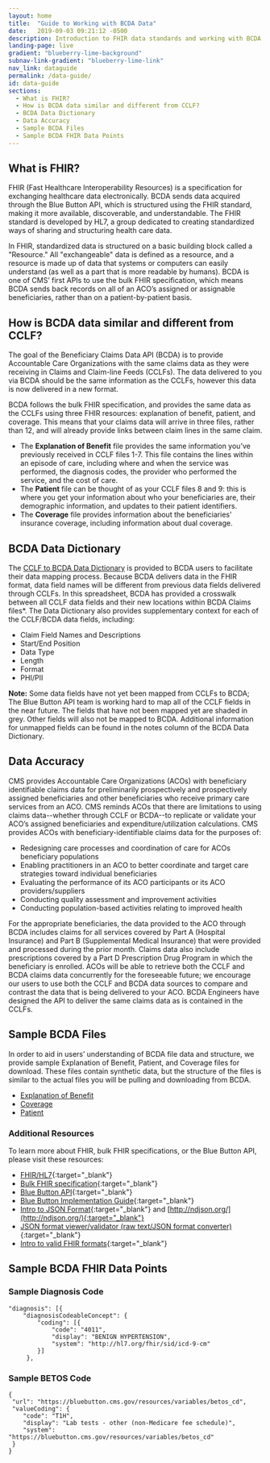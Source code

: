 ```yaml
---
layout: home
title:  "Guide to Working with BCDA Data"
date:   2019-09-03 09:21:12 -0500
description: Introduction to FHIR data standards and working with BCDA data.
landing-page: live
gradient: "blueberry-lime-background"
subnav-link-gradient: "blueberry-lime-link"
nav_link: dataguide
permalink: /data-guide/
id: data-guide
sections:
  - What is FHIR?
  - How is BCDA data similar and different from CCLF?
  - BCDA Data Dictionary
  - Data Accuracy
  - Sample BCDA Files
  - Sample BCDA FHIR Data Points
---
```


## What is FHIR?
FHIR (Fast Healthcare Interoperability Resources) is a specification for exchanging healthcare data electronically. BCDA sends data acquired through the Blue Button API, which is structured using the FHIR standard, making it more available, discoverable, and understandable. The FHIR standard is developed by HL7, a group dedicated to creating standardized ways of sharing and structuring health care data.

In FHIR, standardized data is structured on a basic building block called a "Resource." All "exchangeable" data is defined as a resource, and a resource is made up of data that systems or computers can easily understand (as well as a part that is more readable by humans).
BCDA is one of CMS’ first APIs to use the bulk FHIR specification, which means BCDA sends back records on all of an ACO’s assigned or assignable beneficiaries, rather than on a patient-by-patient basis.

## How is BCDA data similar and different from CCLF?
The goal of the Beneficiary Claims Data API (BCDA) is to provide Accountable Care Organizations with the same claims data as they were receiving in Claims and Claim-line Feeds (CCLFs). The data delivered to you via BCDA should be the same information as the CCLFs, however this data is now delivered in a new format.

BCDA follows the bulk FHIR specification, and provides the same data as the CCLFs using three FHIR resources: explanation of benefit, patient, and coverage. This means that your claims data will arrive in three files, rather than 12, and will already provide links between claim lines in the same claim.

* The **Explanation of Benefit** file provides the same information you’ve previously received in CCLF files 1-7. This file contains the lines within an episode of care, including where and when the service was performed, the diagnosis codes, the provider who performed the service, and the cost of care.
* The **Patient** file can be thought of as your CCLF files 8 and 9: this is where you get your information about who your beneficiaries are, their demographic information, and updates to their patient identifiers.
* The **Coverage** file provides information about the beneficiaries’ insurance coverage, including information about dual coverage.

## BCDA Data Dictionary
The [CCLF to BCDA Data Dictionary](/assets/data/CCLF_BCDA_BB_Crosswalk.xlsx) is provided to BCDA users to facilitate their data mapping process. Because BCDA delivers data in the FHIR format, data field names will be different from previous data fields delivered through CCLFs. In this spreadsheet, BCDA has provided a crosswalk between all CCLF data fields and their new locations within BCDA Claims files*. The Data Dictionary also provides supplementary context for each of the CCLF/BCDA data fields, including:
* Claim Field Names and Descriptions
* Start/End Position
* Data Type
* Length
* Format
* PHI/PII

**Note:** Some data fields have not yet been mapped from CCLFs to BCDA; The Blue Button API team is working hard to map all of the CCLF fields in the near future. The fields that have not been mapped yet are shaded in grey. Other fields will also not be mapped to BCDA. Additional information for unmapped fields can be found in the notes column of the BCDA Data Dictionary.

## Data Accuracy
CMS provides Accountable Care Organizations (ACOs) with beneficiary identifiable claims data for preliminarily prospectively and prospectively assigned beneficiaries and other beneficiaries who receive primary care services from an ACO. CMS reminds ACOs that there are limitations to using claims data--whether through CCLF or BCDA--to replicate or validate your ACO’s assigned beneficiaries and expenditure/utilization calculations. CMS provides ACOs with beneficiary-identifiable claims data for the purposes of:
* Redesigning care processes and coordination of care for ACOs beneficiary populations
* Enabling practitioners in an ACO to better coordinate and target care strategies toward individual beneficiaries
* Evaluating the performance of its ACO participants or its ACO providers/suppliers
* Conducting quality assessment and improvement activities
* Conducting population-based activities relating to improved health

For the appropriate beneficiaries, the data provided to the ACO through BCDA includes claims for all services covered by Part A (Hospital Insurance) and Part B (Supplemental Medical Insurance) that were provided and processed during the prior month. Claims data also include prescriptions covered by a Part D Prescription Drug Program in which the beneficiary is enrolled. ACOs will be able to retrieve both the CCLF and BCDA claims data concurrently for the foreseeable future; we encourage our users to use both the CCLF and BCDA data sources to compare and contrast the data that is being delivered to your ACO. BCDA Engineers have designed the API to deliver the same claims data as is contained in the CCLFs.

## Sample BCDA Files
In order to aid in users’ understanding of BCDA file data and structure, we provide sample Explanation of Benefit, Patient, and Coverage files for download. These files contain synthetic data, but the structure of the files is similar to the actual files you will be pulling and downloading from BCDA.

* [Explanation of Benefit](/assets/data/ExplanationOfBenefit.ndjson)
* [Coverage](/assets/data/Coverage.ndjson)
* [Patient](/assets/data/Patient.ndjson)

### Additional Resources
To learn more about FHIR, bulk FHIR specifications, or the Blue Button API, please visit these resources:

* [FHIR/HL7](https://www.hl7.org/fhir/){:target="_blank"}
* [Bulk FHIR specification](http://build.fhir.org/ig/HL7/VhDir/bulk-data.html){:target="_blank"}
* [Blue Button API](https://bluebutton.cms.gov/developers/){:target="_blank"}
* [Blue Button Implementation Guide](https://bluebutton.cms.gov/assets/ig/index.html){:target="_blank"}
* [Intro to JSON Format](http://json.org){:target="_blank"} and [http://ndjson.org/](http://ndjson.org/){:target="_blank"}
* [JSON format viewer/validator (raw text/JSON format converter)](https://jsonlint.com/){:target="_blank"}
* [Intro to valid FHIR formats](http://hl7.org/fhir/STU3/validation.html){:target="_blank"}

## Sample BCDA FHIR Data Points

### Sample Diagnosis Code
```
"diagnosis": [{
    "diagnosisCodeableConcept": {
        "coding": [{
            "code": "4011",
            "display": "BENIGN HYPERTENSION",
            "system": "http://hl7.org/fhir/sid/icd-9-cm"
        }]
     },
```

### Sample BETOS Code
```
{
 "url": "https://bluebutton.cms.gov/resources/variables/betos_cd",
 "valueCoding": {
    "code": "T1H",
    "display": "Lab tests - other (non-Medicare fee schedule)",
    "system": "https://bluebutton.cms.gov/resources/variables/betos_cd"
 }
}
```